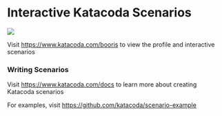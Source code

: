 # Interactive Katacoda Scenarios

[![](http://shields.katacoda.com/katacoda/booris/count.svg)](https://www.katacoda.com/booris "Get your profile on Katacoda.com")

Visit https://www.katacoda.com/booris to view the profile and interactive scenarios

### Writing Scenarios
Visit https://www.katacoda.com/docs to learn more about creating Katacoda scenarios

For examples, visit https://github.com/katacoda/scenario-example
